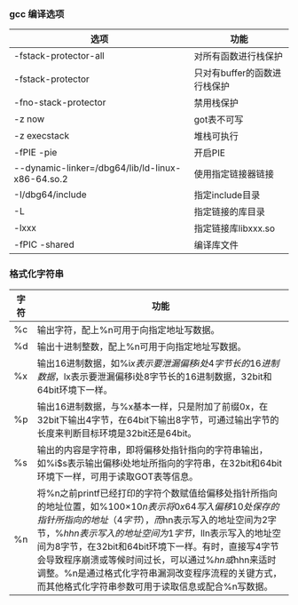 
### gcc 编译选项  

选项|功能
---|---
-fstack-protector-all | 对所有函数进行栈保护
-fstack-protector     | 只对有buffer的函数进行栈保护
-fno-stack-protector  | 禁用栈保护
-z now					  | got表不可写
-z execstack			  | 堆栈可执行
-fPIE -pie			  | 开启PIE
--dynamic-linker=/dbg64/lib/ld-linux-x86-64.so.2|使用指定链接器链接
-I/dbg64/include | 指定include目录
-L | 指定链接的库目录
-lxxx| 指定链接库libxxx.so
-fPIC -shared |编译库文件

### 格式化字符串  
字符|功能
----|----
%c|输出字符，配上%n可用于向指定地址写数据。
%d|输出十进制整数，配上%n可用于向指定地址写数据。
%x|输出16进制数据，如%i$x表示要泄漏偏移i处4字节长的16进制数据，%i$lx表示要泄漏偏移i处8字节长的16进制数据，32bit和64bit环境下一样。
%p|输出16进制数据，与%x基本一样，只是附加了前缀0x，在32bit下输出4字节，在64bit下输出8字节，可通过输出字节的长度来判断目标环境是32bit还是64bit。
%s|输出的内容是字符串，即将偏移处指针指向的字符串输出，如%i$s表示输出偏移i处地址所指向的字符串，在32bit和64bit环境下一样，可用于读取GOT表等信息。
%n|将%n之前printf已经打印的字符个数赋值给偏移处指针所指向的地址位置，如%100×10$n表示将0x64写入偏移10处保存的指针所指向的地址（4字节），而%$hn表示写入的地址空间为2字节，%$hhn表示写入的地址空间为1字节，%$lln表示写入的地址空间为8字节，在32bit和64bit环境下一样。有时，直接写4字节会导致程序崩溃或等候时间过长，可以通过%$hn或%$hhn来适时调整。%n是通过格式化字符串漏洞改变程序流程的关键方式，而其他格式化字符串参数可用于读取信息或配合%n写数据。

